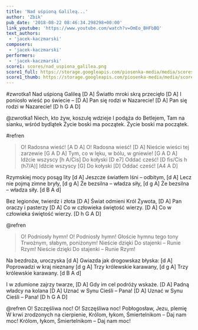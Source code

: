 ```yaml
---
title: 'Nad uśpioną Galileą...'
author: 'Zbik'
pub_date: '2018-08-22 08:46:34.298298+00:00'
link_youtube: 'https://www.youtube.com/watch?v=OmEo_BHFbBQ'
text_authors:
 - 'jacek-kaczmarski'
composers:
 - 'jacek-kaczmarski'
performers:
 - 'jacek-kaczmarski'
score1: scores/nad_uspiona_galilea.png
score1_full: https://storage.googleapis.com/piosenka-media/media/scores/nad_uspiona_galilea.png
score1_thumb: https://storage.googleapis.com/piosenka-media/media/scores/nad_uspiona_galilea.png.180x0_q85_upscale.png
---
```


#zwrotka1
Nad uśpioną Galileą [D A]
Światło mroki skrą przecięło [D A]
I poniosło wieść po świecie – [D A]
Pan się rodzi w Nazarecie! [D A]
Pan się rodzi w Nazarecie! [D h G A D]

@zwrotka1
Niech, kto żyw, koszulę wdzieje 
I podąża do Betlejem,
Tam na sianku, wśród bydlątek
Życie boski ma początek.
Życie boski ma początek.

#refren
>O! Radosna wieść! [A D A]
>O! Radosna wieść! [D A]
>Nieście wieści tej zarzewie [G A D A]
>Tym, co w lęku, w bólu, w gniewie! [G A D A]
>Idźcie wszyscy [h A/Cis]
>Do kołyski [D e7]
>Oddać cześć! [D fis/Cis h (h7/A)]
>Idźcie wszyscy [G]
>Do kołyski [D]
>Oddać cześć! [A4 A D]

Rzymskiej mocy posąg lity [d A]
Jeszcze światłem lśni – odbitym, [d A]
Lecz nie pojmą zimne bryły, [d g A]
Że bezsilna – władza siły, [d g A]
Że bezsilna – władza siły. [d B A d]

Bez legionów, twierdz i złota [D A]
Świat odmieni Król Żywota, [D A]
Pan oraczy i pasterzy [D A]
Co w człowieka świętość wierzy. [D A]
Co w człowieka świętość wierzy. [D h G A D]

@refren
>O! Podniosły hymn!
>O! Podniosły hymn!
>Głoście hymnu tego tony
>Trwożnym, słabym, poniżonym!
>Nieście dzięki
>Do stajenki –
>Runie Rzym!
>Nieście dzięki
>Do stajenki –
>Runie Rzym!

Na bezdroża, uroczyska [d A]
Gwiazda jak drogowskaz błyska: [d A]
Poprowadzi w kraj nieznany [d g A]
Trzy królewskie karawany, [d g A]
Trzy królewskie karawany. [d B A d]

I w zdumione zajrzy twarze, [D A]
Gdy im cel podróży wskaże. [D A]
Padną władcy na kolana [D A]
Uznać w Synu Cieśli – Pana! [D A]
Uznać w Synu Cieśli – Pana! [D h G A D]

@refren
O! Szczęśliwa noc!
O! Szczęśliwa noc!
Pobłogosław, Jezu, plemię
W krwi zrodzonych na cierpienie,
Królom, łykom,
Śmiertelnikom –
Daj nam moc!
Królom, łykom,
Śmiertelnikom –
Daj nam moc!